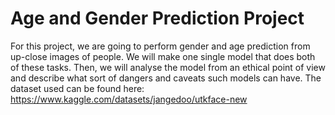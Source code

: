 # Age and Gender Prediction Project

For this project, we are going to perform gender and age prediction from
up-close images of people. We will make one single model that does both of
these tasks. Then, we will analyse the model from an ethical point of view
and describe what sort of dangers and caveats such models can have. The
dataset used can be found here: https://www.kaggle.com/datasets/jangedoo/utkface-new
